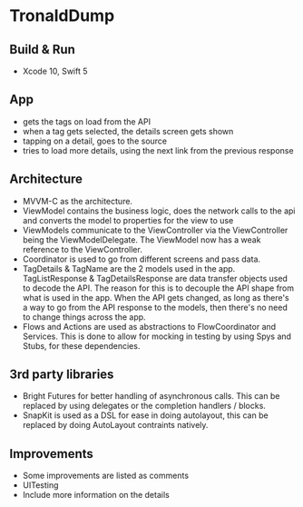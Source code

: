 #  TronaldDump

## Build & Run
- Xcode 10, Swift 5

## App
- gets the tags on load from the API
- when a tag gets selected, the details screen gets shown
- tapping on a detail, goes to the source
- tries to load more details, using the next link from the previous response

## Architecture
- MVVM-C as the architecture.
- ViewModel contains the business logic, does the network calls to the api and converts the model to properties for the view to use  
- ViewModels communicate to the ViewController via the ViewController being the ViewModelDelegate. The ViewModel now has a weak reference to the ViewController. 
- Coordinator is used to go from different screens and pass data.
- TagDetails & TagName are the 2 models used in the app. TagListResponse & TagDetailsResponse are data transfer objects used to decode the API. The reason for this is to decouple the API shape from what is used in the app. When the API gets changed, as long as there's a way to go from the API response to the models, then there's no need to change things across the app.
- Flows and Actions are used as abstractions to FlowCoordinator and Services. This is done to allow for mocking in testing by using Spys and Stubs, for these dependencies. 

## 3rd party libraries
- Bright Futures for better handling of asynchronous calls. This can be replaced by using delegates or the completion handlers / blocks.
- SnapKit is used as a DSL for ease in doing autolayout, this can be replaced by doing AutoLayout contraints natively.

## Improvements
- Some improvements are listed as comments
- UITesting
- Include more information on the details
